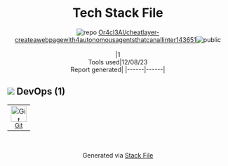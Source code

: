 <!--
&lt;--- Readme.md Snippet without images Start ---&gt;
## Tech Stack
Or4cl3AI/cheatlayer-createawebpagewith4autonomousagentsthatcanallinter143651 is built on the following main stack:



Full tech stack [here](/techstack.md)

&lt;--- Readme.md Snippet without images End ---&gt;

&lt;--- Readme.md Snippet with images Start ---&gt;
## Tech Stack
Or4cl3AI/cheatlayer-createawebpagewith4autonomousagentsthatcanallinter143651 is built on the following main stack:



Full tech stack [here](/techstack.md)

&lt;--- Readme.md Snippet with images End ---&gt;
-->
<div align="center">

# Tech Stack File
![](https://img.stackshare.io/repo.svg "repo") [Or4cl3AI/cheatlayer-createawebpagewith4autonomousagentsthatcanallinter143651](https://github.com/Or4cl3AI/cheatlayer-createawebpagewith4autonomousagentsthatcanallinter143651)![](https://img.stackshare.io/public_badge.svg "public")
<br/><br/>
|1<br/>Tools used|12/08/23 <br/>Report generated|
|------|------|
</div>

## <img src='https://img.stackshare.io/devops.svg'/> DevOps (1)
<table><tr>
  <td align='center'>
  <img width='36' height='36' src='https://img.stackshare.io/service/1046/git.png' alt='Git'>
  <br>
  <sub><a href="http://git-scm.com/">Git</a></sub>
  <br>
  <sub></sub>
</td>

</tr>
</table>

<br/>
<div align='center'>

Generated via [Stack File](https://github.com/marketplace/stack-file)
